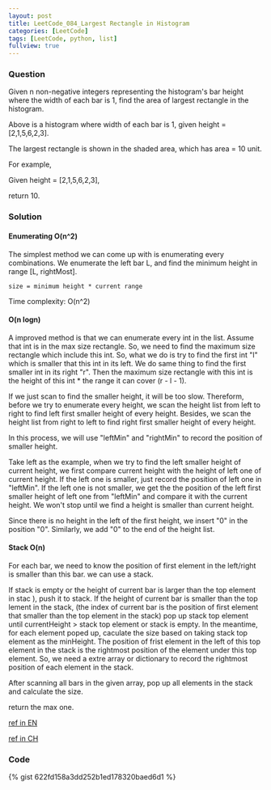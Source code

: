 ```yaml
---
layout: post
title: LeetCode_084_Largest Rectangle in Histogram 
categories: [LeetCode]
tags: [LeetCode, python, list]
fullview: true
---
```

### Question
Given n non-negative integers representing the histogram's bar height where the width of each bar is 1, find the area of largest rectangle in the histogram.


Above is a histogram where width of each bar is 1, given height = [2,1,5,6,2,3].


The largest rectangle is shown in the shaded area, which has area = 10 unit.

For example,

Given height = [2,1,5,6,2,3],

return 10.

### Solution

#### Enumerating O(n^2)
The simplest method we can come up with is enumerating every combinations. We enumerate the left bar L, and find the minimum height in range [L, rightMost]. 

	size = minimum height * current range
	
Time complexity: O(n^2)

#### O(n logn)
A improved method is that we can enumerate every int in the list. Assume that int is in the max size rectangle. So, we need to find the maximum size rectangle which include this int. So, what we do is try to find the first int "l" which is smaller that this int in its left. We do same thing to find the first smaller int in its right "r". Then the maximum size rectangle with this int is the height of this int * the range it can cover (r - l - 1).

If we just scan to find the smaller height, it will be too slow. Thereform, before we try to enumerate every height, we scan the height list from left to right to find left first smaller height of every height. Besides, we scan the height list from right to left to find right first smaller height of every height. 

In this process, we will use "leftMin" and "rightMin" to record the position of smaller height.

Take left as the example, when we try to find the left smaller height of current height, we first compare current height with the height of left one of current height. If the left one is smaller, just record the position of left one in "leftMin". If the left one is not smaller, we get the the position of the left first smaller height of left one from "leftMin" and compare it with the current height. We won't stop until we find a height is smaller than current height.

Since there is no height in the left of the first height, we insert "0" in the position "0". Similarly, we add "0" to the end of the height list.

#### Stack O(n)
For each bar, we need to know the position of first element in the left/right is smaller than this bar. we can use a stack. 

If stack is empty or the height of current bar  is larger than the top element in stac ), push it to stack. If the height of current bar is smaller than the top lement in the stack, (the index of current bar is the position of first element that smaller than the top element in the stack) pop up stack top element until currentHeight > stack top element or stack is empty. In the meantime, for each element poped up, caculate the size based on taking stack top element as the minHeight. The position of frist element in the left of this top element in the stack is the rightmost position of the element under this top element. So, we need a extre array or dictionary to record the rightmost position of each element in the stack. 

After scanning all bars in the given array, pop up all elements in the stack and calculate the size. 

return the max one. 

[ref in EN](https://www.geeksforgeeks.org/largest-rectangular-area-in-a-histogram-set-1/)

[ref in CH](http://www.2cto.com/kf/201502/375392.html)

### Code

{% gist 622fd158a3dd252b1ed178320baed6d1 %}